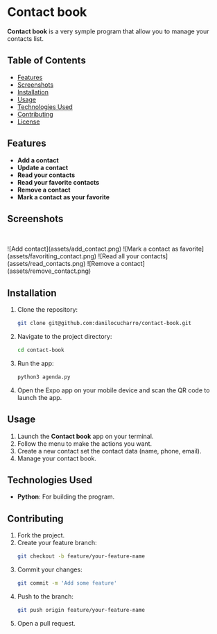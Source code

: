 # Contact book

**Contact book** is a very symple program that allow you to manage your contacts list.

## Table of Contents

- [Features](#features)
- [Screenshots](#screenshots)
- [Installation](#installation)
- [Usage](#usage)
- [Technologies Used](#technologies-used)
- [Contributing](#contributing)
- [License](#license)

## Features

- **Add a contact**
- **Update a contact**
- **Read your contacts**
- **Read your favorite contacts**
- **Remove a contact**
- **Mark a contact as your favorite**
  
## Screenshots
![]()
![]()
![]()
![]()
<div display="flex">
  ![Add contact](assets/add_contact.png)
  ![Mark a contact as favorite](assets/favoriting_contact.png)
  ![Read all your contacts](assets/read_contacts.png)
  ![Remove a contact](assets/remove_contact.png)
</div>



## Installation

1. Clone the repository:
    ```bash
    git clone git@github.com:danilocucharro/contact-book.git
    ```
   
2. Navigate to the project directory:
    ```bash
    cd contact-book
    ```
   
3. Run the app:
    ```bash
    python3 agenda.py
    ```
   
5. Open the Expo app on your mobile device and scan the QR code to launch the app.

## Usage

1. Launch the **Contact book** app on your terminal.
2. Follow the menu to make the actions you want.
3. Create a new contact set the contact data (name, phone, email).
4. Manage your contact book.

## Technologies Used

- **Python**: For building the program.

## Contributing

1. Fork the project.
2. Create your feature branch:
    ```bash
    git checkout -b feature/your-feature-name
    ```
3. Commit your changes:
    ```bash
    git commit -m 'Add some feature'
    ```
4. Push to the branch:
    ```bash
    git push origin feature/your-feature-name
    ```
5. Open a pull request.
